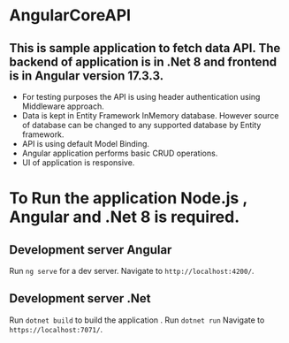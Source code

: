# AngularCoreAPI 

## This is sample application to fetch data API. The backend of application is in .Net 8 and frontend is in Angular version 17.3.3.
- For testing purposes the API is using header authentication using Middleware approach.
- Data is kept in Entity Framework InMemory database. However source of database can be changed to any supported database by Entity framework.
- API is using default Model Binding.
- Angular application performs basic CRUD operations.
- UI of application is responsive.


# To Run the application Node.js , Angular and .Net 8 is required.
## Development server Angular

Run `ng serve` for a dev server. Navigate to `http://localhost:4200/`. 

## Development server .Net

Run `dotnet build`  to build the application . Run `dotnet run` Navigate to `https://localhost:7071/`. 
